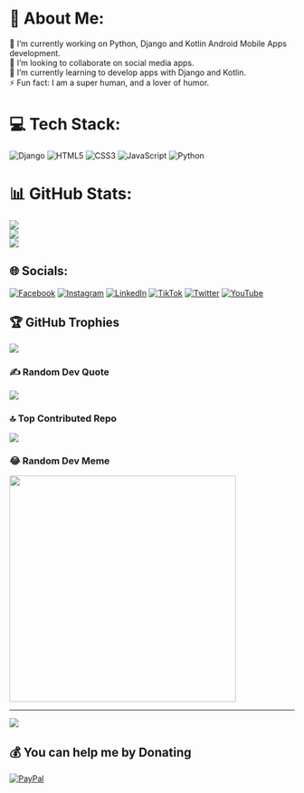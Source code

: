 # 💫 About Me:
🔭 I’m currently working on Python, Django and Kotlin Android Mobile Apps development.<br>👯 I’m looking to collaborate on social media apps.<br>🌱 I’m currently learning to develop apps with Django and Kotlin.<br>⚡ Fun fact: I am a super human, and a lover of humor.


# 💻 Tech Stack:
![Django](https://img.shields.io/badge/django-%23092E20.svg?style=for-the-badge&logo=django&logoColor=white) ![HTML5](https://img.shields.io/badge/html5-%23E34F26.svg?style=for-the-badge&logo=html5&logoColor=white) ![CSS3](https://img.shields.io/badge/css3-%231572B6.svg?style=for-the-badge&logo=css3&logoColor=white) ![JavaScript](https://img.shields.io/badge/javascript-%23323330.svg?style=for-the-badge&logo=javascript&logoColor=%23F7DF1E) ![Python](https://img.shields.io/badge/python-3670A0?style=for-the-badge&logo=python&logoColor=ffdd54)

# 📊 GitHub Stats:
![](https://github-readme-stats.vercel.app/api?username=DenzelGitonga007&theme=algolia&hide_border=false&include_all_commits=false&count_private=false)<br/>
![](https://github-readme-streak-stats.herokuapp.com/?user=DenzelGitonga007&theme=algolia&hide_border=false)<br/>
![](https://github-readme-stats.vercel.app/api/top-langs/?username=DenzelGitonga007&theme=algolia&hide_border=false&include_all_commits=false&count_private=false&layout=compact)

## 🌐 Socials:
[![Facebook](https://img.shields.io/badge/Facebook-%231877F2.svg?logo=Facebook&logoColor=white)](https://facebook.com/DenzeLGitonga) [![Instagram](https://img.shields.io/badge/Instagram-%23E4405F.svg?logo=Instagram&logoColor=white)](https://instagram.com/DenzelGitonga) [![LinkedIn](https://img.shields.io/badge/LinkedIn-%230077B5.svg?logo=linkedin&logoColor=white)](https://linkedin.com/in/DenzelGitonga) [![TikTok](https://img.shields.io/badge/TikTok-%23000000.svg?logo=TikTok&logoColor=white)](https://tiktok.com/@DenzelGitonga) [![Twitter](https://img.shields.io/badge/Twitter-%231DA1F2.svg?logo=Twitter&logoColor=white)](https://twitter.com/GitongaDenzel) [![YouTube](https://img.shields.io/badge/YouTube-%23FF0000.svg?logo=YouTube&logoColor=white)](https://youtube.com/@techwithdenzel) 

## 🏆 GitHub Trophies
![](https://github-profile-trophy.vercel.app/?username=DenzelGitonga007&theme=algolia&no-frame=true&no-bg=false&margin-w=4)

### ✍️ Random Dev Quote
![](https://quotes-github-readme.vercel.app/api?type=horizontal&theme=radical)

### 🔝 Top Contributed Repo
![](https://github-contributor-stats.vercel.app/api?username=DenzelGitonga007&limit=5&theme=algolia&combine_all_yearly_contributions=true)

### 😂 Random Dev Meme
<img src='https://randommeme-five.vercel.app/' style="height: 400px;"/>

---
[![](https://visitcount.itsvg.in/api?id=DenzelGitonga007&icon=0&color=0)](https://visitcount.itsvg.in)

  ## 💰 You can help me by Donating
  [![PayPal](https://img.shields.io/badge/PayPal-00457C?style=for-the-badge&logo=paypal&logoColor=white)](https://paypal.me/gitongadenzel@gmail.com) 

  
<!-- Proudly created with GPRM ( https://gprm.itsvg.in ) -->
